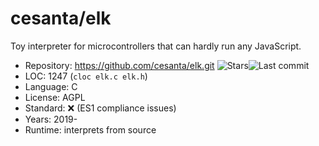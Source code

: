 # cesanta/elk

Toy interpreter for microcontrollers that can hardly run any JavaScript.

* Repository: https://github.com/cesanta/elk.git <img src="https://img.shields.io/github/stars/cesanta/elk?label=&style=flat-square" alt="Stars"><img src="https://img.shields.io/github/last-commit/cesanta/elk?label=&style=flat-square" alt="Last commit">
* LOC:        1247 (`cloc elk.c elk.h`)
* Language:   C
* License:    AGPL
* Standard:   ❌ (ES1 compliance issues)
* Years:      2019-
* Runtime:    interprets from source

